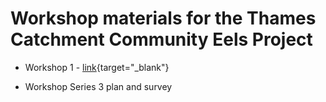# Workshop materials for the Thames Catchment Community Eels Project

- Workshop 1 - [link](https://storymaps.arcgis.com/stories/37f0acf5f5e64562b5c93440293b436b){target="_blank"}

- Workshop Series 3 plan and survey
